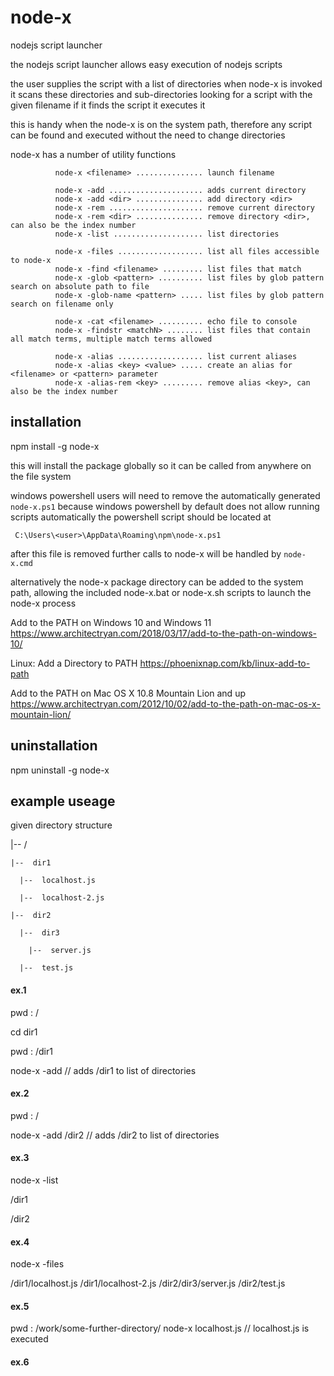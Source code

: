 # node-x
nodejs script launcher

the nodejs script launcher allows easy execution of nodejs scripts

the user supplies the script with a list of directories
when node-x is invoked it scans these directories and sub-directories looking for a script with the given filename
if it finds the script it executes it

this is handy when the node-x is on the system path, therefore any script can be found and executed without the need
to change directories

node-x has a number of utility functions

              node-x <filename> ............... launch filename
              
              node-x -add ..................... adds current directory
              node-x -add <dir> ............... add directory <dir>
              node-x -rem ..................... remove current directory
              node-x -rem <dir> ............... remove directory <dir>, can also be the index number
              node-x -list .................... list directories
              
              node-x -files ................... list all files accessible to node-x
              node-x -find <filename> ......... list files that match
              node-x -glob <pattern> .......... list files by glob pattern search on absolute path to file
              node-x -glob-name <pattern> ..... list files by glob pattern search on filename only
              
              node-x -cat <filename> .......... echo file to console
              node-x -findstr <matchN> ........ list files that contain all match terms, multiple match terms allowed
              
              node-x -alias ................... list current aliases
              node-x -alias <key> <value> ..... create an alias for <filename> or <pattern> parameter
              node-x -alias-rem <key> ......... remove alias <key>, can also be the index number



## installation

npm install -g node-x

this will install the package globally so it can be called from anywhere on the file system


windows powershell users will need to remove the automatically generated ` node-x.ps1 ` because
windows powershell by default does not allow running scripts automatically
the powershell script should be located at

`  C:\Users\<user>\AppData\Roaming\npm\node-x.ps1  `

after this file is removed further calls to node-x will be handled by ` node-x.cmd `

alternatively the node-x package directory can be added to the system path, allowing the included
node-x.bat or node-x.sh scripts to launch the node-x process

Add to the PATH on Windows 10 and Windows 11 https://www.architectryan.com/2018/03/17/add-to-the-path-on-windows-10/

Linux: Add a Directory to PATH https://phoenixnap.com/kb/linux-add-to-path

Add to the PATH on Mac OS X 10.8 Mountain Lion and up https://www.architectryan.com/2012/10/02/add-to-the-path-on-mac-os-x-mountain-lion/



## uninstallation

npm uninstall -g node-x



## example useage

given directory structure

  |--  /
  
    |--  dir1
    
      |--  localhost.js
      
      |--  localhost-2.js
      
    |--  dir2
    
      |--  dir3
      
        |--  server.js
        
      |--  test.js
      
#### ex.1

pwd  : /

cd dir1

pwd  : /dir1

node-x -add    //  adds /dir1 to list of directories


#### ex.2

pwd  : /

node-x -add /dir2    //  adds /dir2 to list of directories

#### ex.3

node-x -list

/dir1

/dir2

#### ex.4

node-x -files

/dir1/localhost.js
/dir1/localhost-2.js
/dir2/dir3/server.js
/dir2/test.js

#### ex.5

pwd  : /work/some-further-directory/
node-x localhost.js    //  localhost.js is executed

#### ex.6





